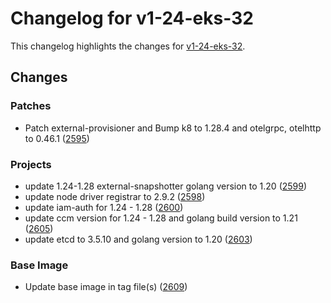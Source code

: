 # Changelog for v1-24-eks-32

This changelog highlights the changes for [v1-24-eks-32](https://github.com/aws/eks-distro/tree/v1-24-eks-32).

## Changes

### Patches
* Patch external-provisioner and Bump k8 to 1.28.4 and otelgrpc, otelhttp to 0.46.1 ([2595](https://github.com/aws/eks-distro/pull/2595))

### Projects
* update 1.24-1.28 external-snapshotter golang version to 1.20 ([2599](https://github.com/aws/eks-distro/pull/2599))
* update node driver registrar to 2.9.2 ([2598](https://github.com/aws/eks-distro/pull/2598))
* update iam-auth for 1.24 - 1.28 ([2600](https://github.com/aws/eks-distro/pull/2600))
* update ccm version for 1.24 - 1.28 and golang build version to 1.21 ([2605](https://github.com/aws/eks-distro/pull/2605))
* update etcd to 3.5.10 and golang version to 1.20 ([2603](https://github.com/aws/eks-distro/pull/2603))

### Base Image
* Update base image in tag file(s) ([2609](https://github.com/aws/eks-distro/pull/2609))

